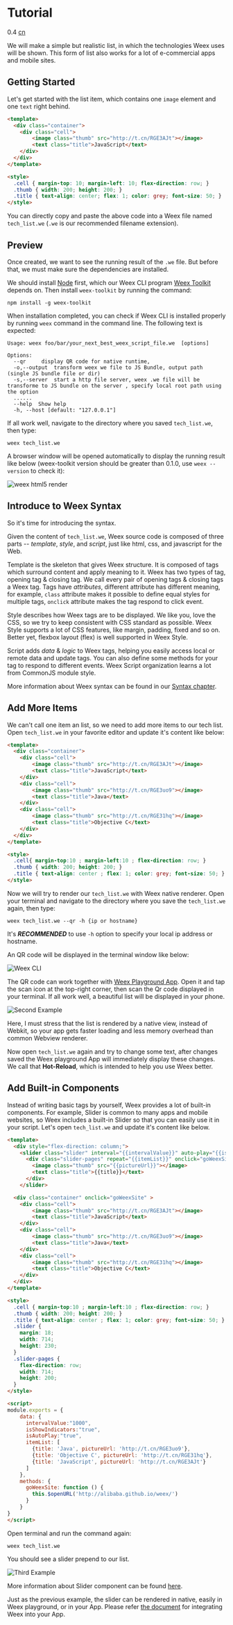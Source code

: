 # Tutorial

<span class="weex-version">0.4</span>
<a href="https://github.com/weexteam/article/issues/4"  class="weex-translate">cn</a>

We will make a simple but realistic list, in which the technologies Weex uses will be shown. This form of list also works for a lot of e-commercial apps and mobile sites.

## Getting Started

Let's get started with the list item, which contains one `image` element and one `text` right behind.

```html
<template>
  <div class="container">
    <div class="cell">
        <image class="thumb" src="http://t.cn/RGE3AJt"></image>
        <text class="title">JavaScript</text>
    </div>
  </div>
</template>

<style>
  .cell { margin-top: 10; margin-left: 10; flex-direction: row; }
  .thumb { width: 200; height: 200; }
  .title { text-align: center; flex: 1; color: grey; font-size: 50; }
</style>
```

You can directly copy and paste the above code into a Weex file named `tech_list.we` (`.we` is our recommended filename extension).

## Preview

Once created, we want to see the running result of the `.we` file. But before that, we must make sure the dependencies are installed.

We should install [Node](https://nodejs.org/en/download/) first, which our Weex CLI program [Weex Toolkit](https://www.npmjs.com/package/weex-toolkit) depends on. Then install `weex-toolkit` by running the command:

```
npm install -g weex-toolkit
```

When installation completed, you can check if Weex CLI is installed properly by running `weex` command in the command line. The following text is expected:

```
Usage: weex foo/bar/your_next_best_weex_script_file.we  [options]

Options:
  --qr     display QR code for native runtime, 
  -o,--output  transform weex we file to JS Bundle, output path (single JS bundle file or dir)
  -s,--server  start a http file server, weex .we file will be transforme to JS bundle on the server , specify local root path using the option  
  ......
  --help  Show help         
  -h, --host [default: "127.0.0.1"]
```

If all work well, navigate to the directory where you saved `tech_list.we`, then type:

```
weex tech_list.we
```

A browser window will be opened automatically to display the running result like below     (weex-toolkit version should be greater than 0.1.0, use `weex --version` to check it):

![weex html5 render](https://gtms02.alicdn.com/tps/i2/TB1y151LVXXXXXXaXXXoRYgWVXX-495-584.jpg)

## Introduce to Weex Syntax

So it's time for introducing the syntax. 

Given the content of `tech_list.we`, Weex source code is composed of three parts -- *template*, *style*, and *script*, just like html, css, and javascript for the Web.

Template is the skeleton that gives Weex structure. It is composed of tags which surround content and apply meaning to it. Weex has two types of tag, opening tag & closing tag. We call every pair of opening tags & closing tags a Weex tag. Tags have *attributes*, different attribute has different meaning, for example, `class` attribute makes it possible to define equal styles for multiple tags, `onclick` attribute makes the tag respond to click event.

Style describes how Weex tags are to be displayed. We like you, love the CSS, so we try to keep consistent with CSS standard as possible. Weex Style supports a lot of CSS features, like margin, padding, fixed and so on. Better yet, flexbox layout (flex) is well supported in Weex Style.

Script adds *data* & *logic* to Weex tags, helping you easily access local or remote data and update tags. You can also define some methods for your tag to respond to different events. Weex Script organization learns a lot from CommonJS module style.

More information about Weex syntax can be found in our [Syntax chapter](syntax/main.md).

## Add More Items

We can't call one item an list, so we need to add more items to our tech list. Open `tech_list.we` in your favorite editor and update it's content like below:

```html
<template>
  <div class="container">
    <div class="cell">
        <image class="thumb" src="http://t.cn/RGE3AJt"></image>
        <text class="title">JavaScript</text>
    </div>
    <div class="cell">
        <image class="thumb" src="http://t.cn/RGE3uo9"></image>
        <text class="title">Java</text>
    </div>
    <div class="cell">
        <image class="thumb" src="http://t.cn/RGE31hq"></image>
        <text class="title">Objective C</text>
    </div>
  </div>
</template>

<style>
  .cell{ margin-top:10 ; margin-left:10 ; flex-direction: row; }
  .thumb { width: 200; height: 200; }
  .title { text-align: center ; flex: 1; color: grey; font-size: 50; }
</style>
```

Now we will try to  render our  `tech_list.we`  with Weex native renderer.  Open your terminal and  navigate to the directory where you save the `tech_list.we` again, then type:

```
weex tech_list.we --qr -h {ip or hostname}
```

It's ***RECOMMENDED*** to use `-h` option to specify your local ip address or hostname.

An QR code will be displayed in the terminal window like below:

![Weex CLI](images/tut-cli-qrcode.png)

The QR code can work together with [Weex Playground App](http://alibaba.github.io/weex/download.html). Open it and tap the scan icon at the top-right corner, then scan the Qr code displayed in your terminal. If all work well, a beautiful list will be displayed in your phone.

![Second Example](images/tut-second.png)

Here, I must stress that the list is rendered by a native view, instead of Webkit, so your app gets faster loading and less memory overhead than common Webview renderer.

Now open `tech_list.we` again and try to change some text, after changes saved the Weex playground App will immediately display these changes. We call that **Hot-Reload**, which is intended to help you use Weex better.

## Add Built-in Components

Instead of writing basic tags by yourself, Weex provides a lot of built-in components. For example, Slider is common to many apps and mobile websites, so Weex includes a built-in Slider so that you can easily use it in your script. Let's open `tech_list.we` and update it's content like below.

```html
<template>
  <div style="flex-direction: column;">
    <slider class="slider" interval="{{intervalValue}}" auto-play="{{isAutoPlay}}" >
      <div class="slider-pages" repeat="{{itemList}}" onclick="goWeexSite" >
        <image class="thumb" src="{{pictureUrl}}"></image>
        <text class="title">{{title}}</text>
      </div>
    </slider>

  <div class="container" onclick="goWeexSite" >
    <div class="cell">
        <image class="thumb" src="http://t.cn/RGE3AJt"></image>
        <text class="title">JavaScript</text>
    </div>
    <div class="cell">
        <image class="thumb" src="http://t.cn/RGE3uo9"></image>
        <text class="title">Java</text>
    </div>
    <div class="cell">
        <image class="thumb" src="http://t.cn/RGE31hq"></image>
        <text class="title">Objective C</text>
    </div>
  </div>
</template>

<style>
  .cell { margin-top:10 ; margin-left:10 ; flex-direction: row; }
  .thumb { width: 200; height: 200; }
  .title { text-align: center ; flex: 1; color: grey; font-size: 50; }
  .slider {
    margin: 18;
    width: 714;
    height: 230;
  }
  .slider-pages {
    flex-direction: row;
    width: 714;
    height: 200;
  }
</style>

<script>
module.exports = {
    data: {
      intervalValue:"1000",
      isShowIndicators:"true",
      isAutoPlay:"true",
      itemList: [
        {title: 'Java', pictureUrl: 'http://t.cn/RGE3uo9'},
        {title: 'Objective C', pictureUrl: 'http://t.cn/RGE31hq'},
        {title: 'JavaScript', pictureUrl: 'http://t.cn/RGE3AJt'}
      ]
    },
    methods: {
      goWeexSite: function () {
        this.$openURL('http://alibaba.github.io/weex/')
      }
    }
}
</script>
```

Open terminal and run the command again:

```
weex tech_list.we
```

You should see a slider prepend to our list.

![Third Example](images/tut4.gif)

More information about Slider component can be found [here](components/slider.md).

Just as the previous example, the slider can be rendered in native, easily in Weex playground, or in your App. Please refer [the document](advanced/integrate-to-android.md) for integrating Weex into your App.

